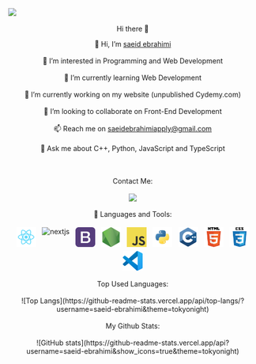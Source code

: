 <img src="https://media.licdn.com/dms/image/D4D16AQH_K6aorjpR3A/profile-displaybackgroundimage-shrink_350_1400/0/1699312227337?e=1706745600&v=beta&t=ys_kt69esEO_QS7H1HNI0gdGtXJwXK4U2onuzzDwqCM" width="1000">
<p align="center">
   Hi there 👋
</p>
<p align="center" style="margin-bottom: 2rem;">
 👋 Hi, I’m <a href='https://github.com/saeid-ebrahimi'> saeid ebrahimi </a><br/><br/>
👀 I’m interested in Programming and Web Development  <br/><br/>
🌱 I’m currently learning Web Development <br/><br/>
🔭 I’m currently working on my website (unpublished Cydemy.com)  <br/><br/>
💞️ I’m looking to collaborate on Front-End Development  <br><br/>
📫 Reach me on <a href="mailto:saeidebrahimiapply@gmail.com">saeidebrahimiapply@gmail.com</a> <br><br/>
💬 Ask me about C++, Python, JavaScript and TypeScript <br><br/>
</p>
<p align="center">
   Contact Me: <br/> <br/>
   <img src=https://raw.githubusercontent.com/rahuldkjain/github-profile-readme-generator/master/src/images/icons/Social/linked-in-alt.svg height="50">
</p>


<p align="center"> 🧰 Languages and Tools:</p>
<p align="center">
   <img src="https://raw.githubusercontent.com/github/explore/80688e429a7d4ef2fca1e82350fe8e3517d3494d/topics/react/react.png" alt="react" height="40" style="vertical-align:top; margin:4px">
   <img src="https://raw.githubusercontent.com/creativetimofficial/public-assets/master/logos/nextjs.jpg" alt="nextjs" height="40" style="vertical-align:top; margin:4px">
   <img src="https://raw.githubusercontent.com/github/explore/80688e429a7d4ef2fca1e82350fe8e3517d3494d/topics/bootstrap/bootstrap.png" alt="bootstrap" height="40" style="vertical-align:top; margin:4px">
   <img src="https://raw.githubusercontent.com/github/explore/80688e429a7d4ef2fca1e82350fe8e3517d3494d/topics/nodejs/nodejs.png" alt="Javascript" height="40" style="vertical-align:top; margin:4px">
   <img src="https://raw.githubusercontent.com/github/explore/80688e429a7d4ef2fca1e82350fe8e3517d3494d/topics/javascript/javascript.png" alt="Javascript" height="40" style="vertical-align:top; margin:4px">
   <img src="https://raw.githubusercontent.com/github/explore/80688e429a7d4ef2fca1e82350fe8e3517d3494d/topics/python/python.png" alt="Python" height="40" style="vertical-align:top; margin:4px">
   <img src="https://raw.githubusercontent.com/github/explore/80688e429a7d4ef2fca1e82350fe8e3517d3494d/topics/cpp/cpp.png" alt="VS Code" height="40" style="vertical-align:top; margin:4px">
   <img src="https://raw.githubusercontent.com/github/explore/80688e429a7d4ef2fca1e82350fe8e3517d3494d/topics/html/html.png" alt="VS Code" height="40" style="vertical-align:top; margin:4px">
   <img src="https://raw.githubusercontent.com/github/explore/80688e429a7d4ef2fca1e82350fe8e3517d3494d/topics/css/css.png" alt="VS Code" height="40" style="vertical-align:top; margin:4px">
   <img src="https://raw.githubusercontent.com/github/explore/80688e429a7d4ef2fca1e82350fe8e3517d3494d/topics/visual-studio-code/visual-studio-code.png" alt="VS Code" height="40" style="vertical-align:top; margin:4px">
</p>
<p align=center style="vertical-align:top; margin:4px">
   Top Used Languages: <br/> <br/>
   ![Top Langs](https://github-readme-stats.vercel.app/api/top-langs/?username=saeid-ebrahimi&theme=tokyonight)<br/><br/>
   My Github Stats: <br/><br/>
   ![GitHub stats](https://github-readme-stats.vercel.app/api?username=saeid-ebrahimi&show_icons=true&theme=tokyonight)<br/><br/>
</p>

